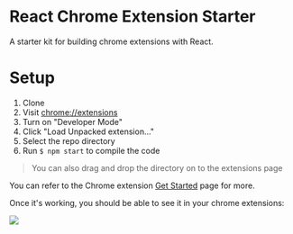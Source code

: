 # React Chrome Extension Starter
A starter kit for building chrome extensions with React.

# Setup
1. Clone
1. Visit [chrome://extensions](chrome://extensions)
1. Turn on "Developer Mode"
1. Click "Load Unpacked extension..."
1. Select the repo directory
1. Run `$ npm start` to compile the code

>You can also drag and drop the directory on to the extensions page

You can refer to the Chrome extension [Get Started](https://developer.chrome.com/extensions/getstarted) page for more.

Once it's working, you should be able to see it in your chrome extensions:

<img src='http://i1264.photobucket.com/albums/jj488/eanplatter1/Screen%20Shot%202016-04-06%20at%204.00.17%20PM_zpsrrnv1c1d.png' />
